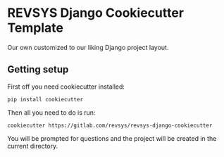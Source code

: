 # REVSYS Django Cookiecutter Template

Our own customized to our liking Django project layout.

## Getting setup

First off you need cookiecutter installed:

    pip install cookiecutter

Then all you need to do is run:

    cookiecutter https://gitlab.com/revsys/revsys-django-cookiecutter

You will be prompted for questions and the project will be created in the
current directory.
